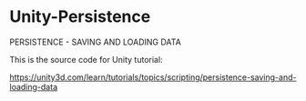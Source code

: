 # Unity-Persistence
PERSISTENCE - SAVING AND LOADING DATA

This is the source code for Unity tutorial:

https://unity3d.com/learn/tutorials/topics/scripting/persistence-saving-and-loading-data
